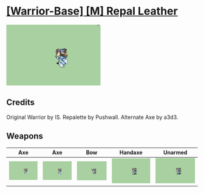 # [\[Warrior-Base\] \[M\] Repal Leather](../%5BWarrior-Base%5D%20%5BM%5D%20Repal%20Leather)

<img src="./3.%20Axe/Axe_000.png" alt="[Warrior-Base] [M] Repal Leather standing" />

## Credits

Original Warrior by IS.
Repalette by Pushwall. 
Alternate Axe by a3d3.

## Weapons


|Axe |Axe |Bow |Handaxe |Unarmed |
|  :---: | :---: | :---: | :---: | :---: |
| <img alt="Axe animation" src="./3.%20Axe/Axe.gif" /> | <img alt="Axe animation" src="./3.%20Axe%20(Alternate%20Axe)/Axe.gif" /> | <img alt="Bow animation" src="./4.%20Bow/Bow.gif" /> | <img alt="Handaxe animation" src="./5.%20Handaxe/Handaxe.gif" /> | <img alt="Unarmed animation" src="./8.%20Unarmed/Unarmed.gif" /> |
